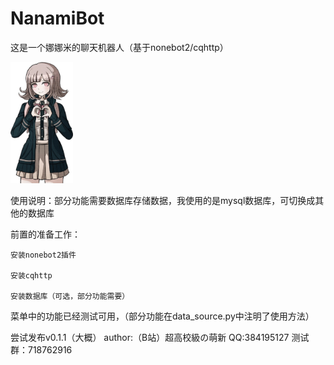 # NanamiBot
这是一个娜娜米的聊天机器人（基于nonebot2/cqhttp）

<img src="https://github.com/coderrbk/NanamiBot/blob/main/nanami.jpg" width="100px">

使用说明：部分功能需要数据库存储数据，我使用的是mysql数据库，可切换成其他的数据库

前置的准备工作：

    安装nonebot2插件

    安装cqhttp
    
    安装数据库（可选，部分功能需要）

菜单中的功能已经测试可用，（部分功能在data_source.py中注明了使用方法）


尝试发布v0.1.1（大概）
author:（B站）超高校級の萌新 QQ:384195127
测试群：718762916